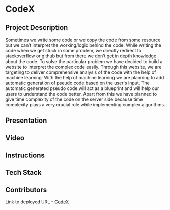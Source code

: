 # CodeX


## Project Description
Sometimes we write some code or we copy the code from some resource but we can’t interpret the working/logic behind the code. While writing the code when we get stuck in some problem, we directly redirect to stackoverflow or github but from there we don’t get in depth knowledge about the code. To solve the particular problem we have decided to build a website to interpret the complex code easily. Through this website, we are targeting to deliver comprehensive analysis of the code with the help of machine learning. With the help of machine learning we are planning to add automatic generation of pseudo code based on the user's input. The automatic generated pseudo code will act as a blueprint and will help our users to understand the code better. Apart from this we have planned to give time complexity of the code on the server side because time complexity plays a very crucial role while implementing complex algorithms.

## Presentation

## Video

## Instructions

## Tech Stack

## Contributors

Link to deployed URL - [CodeX](http://coderx.surge.sh)
